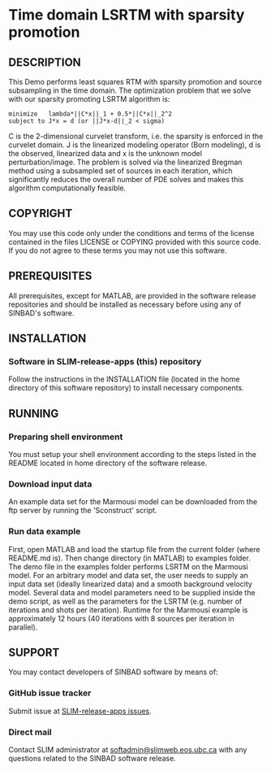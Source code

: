 # Time domain LSRTM with sparsity promotion

##  DESCRIPTION
 This Demo performs least squares RTM with sparsity promotion and source subsampling in the time domain. The optimization problem that we solve with our sparsity promoting LSRTM algorithm is:
	
	minimize   lambda*||C*x||_1 + 0.5*||C*x||_2^2
	subject to J*x = d (or ||J*x-d||_2 < sigma)

C is the 2-dimensional curvelet transform, i.e. the sparsity is enforced in the curvelet domain. J is the linearized modeling operator (Born modeling), d is the observed, linearized data and x is the unknown model perturbation/image. The problem is solved via the linearized Bregman method using a subsampled set of sources in each iteration, which significantly reduces the overall number of PDE solves and makes this algorithm computationally feasible.

##  COPYRIGHT
 You may use this code only under the conditions and terms of the
 license contained in the files LICENSE or COPYING provided with this
 source code. If you do not agree to these terms you may not use this
 software.

##  PREREQUISITES
 All prerequisites, except for MATLAB, are provided in the software
 release repositories and should be installed as necessary before using
 any of SINBAD's software.

##  INSTALLATION

###  Software in SLIM-release-apps (this) repository
 Follow the instructions in the INSTALLATION file (located in the home
 directory of this software repository) to install necessary
 components.

##  RUNNING

###  Preparing shell environment
 You must setup your shell environment according to the steps listed in
 the README located in home directory of the software release.

###  Download input data
 An example data set for the Marmousi model can be downloaded from the ftp server by running the 'Sconstruct' script.

###  Run data example
 First, open MATLAB and load the startup file from the current folder (where README.md is). Then change directory (in MATLAB) to examples folder.
 The demo file in the examples folder performs LSRTM on the Marmousi model. For an arbitrary model and data set, the user needs to supply an input data set (ideally linearized data) and a smooth background velocity model. Several data and model parameters need to be supplied inside the demo script, as well as the parameters for the LSRTM (e.g. number of iterations and shots per iteration).
 Runtime for the Marmousi example is approximately 12 hours (40 iterations with 8 sources per iteration in parallel).

##  SUPPORT
 You may contact developers of SINBAD software by means of:
 
### GitHub issue tracker
 Submit issue at [SLIM-release-apps issues](https://github.com/SINBADconsortium/SLIM-release-apps/issues).
 
###  Direct mail
 Contact SLIM administrator at softadmin@slimweb.eos.ubc.ca with any
 questions related to the SINBAD software release.

